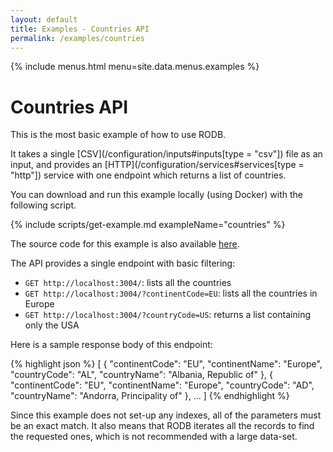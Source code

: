 ```yaml
---
layout: default
title: Examples - Countries API
permalink: /examples/countries
---
```


{% include menus.html menu=site.data.menus.examples %}

# Countries API

This is the most basic example of how to use RODB.

It takes a single [CSV](/configuration/inputs#inputs[type = &quot;csv&quot;]) file as an input, and provides an [HTTP](/configuration/services#services[type = &quot;http&quot;]) service with one endpoint which returns a list of countries.

You can download and run this example locally (using Docker) with the following script.

{% include scripts/get-example.md exampleName="countries" %}

The source code for this example is also available [here](https://github.com/rodb-io/rodb/tree/master/examples/countries).

The API provides a single endpoint with basic filtering:
- `GET http://localhost:3004/`: lists all the countries
- `GET http://localhost:3004/?continentCode=EU`: lists all the countries in Europe
- `GET http://localhost:3004/?countryCode=US`: returns a list containing only the USA

Here is a sample response body of this endpoint:

{% highlight json %}
[
	{
		"continentCode": "EU",
		"continentName": "Europe",
		"countryCode": "AL",
		"countryName": "Albania, Republic of"
	},
	{
		"continentCode": "EU",
		"continentName": "Europe",
		"countryCode": "AD",
		"countryName": "Andorra, Principality of"
	},
	...
]
{% endhighlight %}

Since this example does not set-up any indexes, all of the parameters must be an exact match.
It also means that RODB iterates all the records to find the requested ones, which is not recommended with a large data-set.
